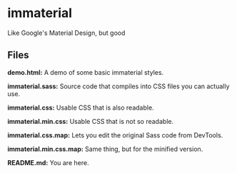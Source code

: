 # immaterial
 Like Google's Material Design, but good

## Files
**demo.html:** A demo of some basic immaterial styles.

**immaterial.sass:** Source code that compiles into CSS files you can actually use.

**immaterial.css:** Usable CSS that is also readable.

**immaterial.min.css:** Usable CSS that is not so readable.

**immaterial.css.map:** Lets you edit the original Sass code from DevTools.

**immaterial.min.css.map:** Same thing, but for the minified version.

**README.md:** You are here.